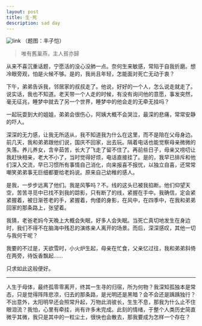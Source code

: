 ```yaml
---
layout: post
title: 生·死
description: sad day
---
```

![link](https://cloud.githubusercontent.com/assets/5563419/9868206/e99afcac-5ba8-11e5-9ac5-0c18d34bbfba.jpeg)
（题图：丰子恺）
> 唯有舊巢燕，主人貧亦歸

从来不喜沉重话题，宁愿活的没心没肺一点。奈何生来敏感，常陷于自我折磨。想冷眼旁观，怕是火候不够。是的，我尚且年轻，怎能面对死亡无动于衷？

下午，弟弟告诉我，邻居家的叔叔走了。他说，好好的一个人，怎么说走就走了。说实话，我也不知道。老天带一个人走的时候，有没有询问他的意愿，事发突然，毫无征兆，睡梦中就去了另一个世界，睡梦中的他会走的无牵无挂吗？

一起玩耍到大的姐姐，弟弟会很伤心，阿姨大概不会哭泣，最深的悲痛，常常安静的吓人。

深深的无力感，让我无所适从，我不知道我为什么在这里，而不是陪在父母身边。前几天，我和弟弟跟他们说，国庆不回家，出去玩。隔着电话也能觉察母亲微微的失落。养儿养女，含辛茹苦，长大了飞走了留不住了。再前些日子，母亲又唠叨让我赶快相亲，老大不小了，当时觉得好烦，电话直接挂了。是的，我早已排斥和他们深入交流，早已习惯所有事情自己消化，向来报喜不报忧，以独立自喜，还常常嘲笑弟弟事无巨细都要给老妈说。原来自己幼稚的感人。

是我，一步步远离了他们。我是风筝吗？不。线的这头已被我掐断。他们仰望天空，苦苦寻觅中已找不到我的踪影，只有断了的线，紧握在手中。我确信，定会紧紧握着，被日渐苍老的手，紧握着，佝偻的身影，在风中，在四季中，在我和弟弟回家的那条路上，张望着。

我猜，老爸老妈今天晚上大概会失眠，好多人会失眠。当死亡真切地发生在身边时，我们不得不在脑海中残忍的演练亲人离开的场景。而后，深深感叹，其他一切与我何干呢？

我要的不过是，天欲雪时，小火炉生起，母亲在忙食，父亲忆过往，我和弟弟斜倚在两旁，待饭香飘起......

只求如此这般便好。

-------------------

人生于母体，最终孤零零离开，终其一生寻的归宿，所为何物？我深知孤独本是常态，只是觉得阵阵悲凉，归去的那条路，是光明还是黑暗？会不会还是踽踽独行？不出意外，太阳明早还会照常升起，万物此消彼长，生生不息，那我为什么止不住眼泪流？我怕，心里有牵挂，尚有许多未完成。此刻的情绪，于整个人类历史简直微乎其微，我只是其中的一粒尘土，很快也会散去，那我要成为怎样一个存在？



